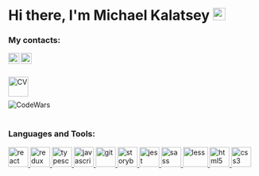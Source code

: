 <h1> Hi there, I'm Michael Kalatsey <img src="https://media.giphy.com/media/hvRJCLFzcasrR4ia7z/giphy.gif" width="25px"></h1>

### My contacts:


[<img align="left" alt="vibhorchaudhary | LinkedIn" width="22px" src="https://cdn.jsdelivr.net/npm/simple-icons@v3/icons/linkedin.svg" />][linkedin]
[<img align="left" alt="vibhorchaudhary | Telegram" width="22px" src="https://cdn.jsdelivr.net/npm/simple-icons@v3/icons/telegram.svg" />][telegram]

<br />
<br />

[<img align="left" alt="CV" width="40px" src="https://cdn.iconscout.com/icon/premium/png-256-thumb/cv-294-1108422.png" />][cv]

<br />
<br />

[<img align="left" alt="CodeWars" src="https://www.codewars.com/users/Khazady/badges/large" />][codewars]
<br />
<br />

### Languages and Tools:

<p align="left">
      <a href="https://reactjs.org/" target="_blank">
        <img src="https://www.vectorlogo.zone/logos/reactjs/reactjs-icon.svg" alt="react"
             width="40" height="40"/>
      </a>
      <a href="https://redux.js.org" target="_blank">
        <img src="https://raw.githubusercontent.com/detain/svg-logos/780f25886640cef088af994181646db2f6b1a3f8/svg/redux.svg" alt="redux" width="40"
             height="40"/>
      </a>
      <a href="https://www.typescriptlang.org/" target="_blank">
        <img src="https://upload.wikimedia.org/wikipedia/commons/4/4c/Typescript_logo_2020.svg"
             alt="typescript" width="40" height="40"/>
      </a>
      <a href="https://en.wikipedia.org/wiki/JavaScript" target="_blank">
        <img src="https://upload.wikimedia.org/wikipedia/commons/6/6a/JavaScript-logo.png"
             alt="javascript" width="40" height="40"/>
      </a>
      <a href="https://git-scm.com/" target="_blank">
        <img src="https://www.vectorlogo.zone/logos/git-scm/git-scm-icon.svg" alt="git" width="40" height="40"/>
      </a>
      <a href="https://storybook.js.org/docs/react/get-started/introduction" target="_blank">
        <img src="https://raw.githubusercontent.com/gilbarbara/logos/804dc257b59e144eaca5bc6ffd16949752c6f789/logos/storybook-icon.svg" alt="storybook" width="40" height="40"/>
      </a>
      <a href="https://jestjs.io" target="_blank">
        <img src="https://www.vectorlogo.zone/logos/jestjsio/jestjsio-icon.svg" alt="jest" width="40" height="40"/>
      </a>
      <a href="https://sass-lang.com" target="_blank">
        <img src="https://www.vectorlogo.zone/logos/sass-lang/sass-lang-icon.svg" alt="sass" width="40"
             height="40"/>
      </a>
      <a href="http://lesscss.org/" target="_blank">
        <img src="https://www.vectorlogo.zone/logos/lesscss/lesscss-ar21.svg" alt="less" width="50"
             height="40"/>
      </a>
      <a href="https://www.w3.org/html/" target="_blank">
        <img src="https://upload.wikimedia.org/wikipedia/commons/6/61/HTML5_logo_and_wordmark.svg" alt="html5"
             width="40" height="40"/>
      </a>
      <a href="https://www.w3schools.com/css/" target="_blank">
        <img src="https://upload.wikimedia.org/wikipedia/commons/d/d5/CSS3_logo_and_wordmark.svg" alt="css3"
             width="40" height="40"/>
      </a>
    </p>

[linkedin]: https://www.linkedin.com/in/mkalatsey/
[telegram]: https://telegram.me/khazady
[cv]: https://drive.google.com/file/d/1lgjWesUgQiX-F0A2fQpOULFVt_U8ov5E/view?usp=sharing
[codewars]: https://www.codewars.com/users/Khazady
